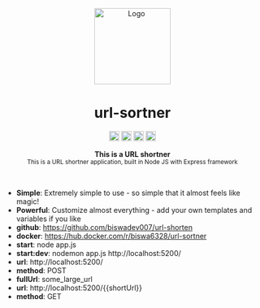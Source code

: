 <!-- ⚠️ This README has been generated from the file(s) "blueprint.md" ⚠️--><p align="center">
  <img src="https://raw.githubusercontent.com/andreasbm/readme/master/assets/logo-shadow.png" alt="Logo" width="150" height="150" />
</p> <h1 align="center">url-sortner</h1> <p align="center">
		<a href="https://npmcharts.com/compare/@appnest/readme?minimal=true"><img alt="Downloads per month" src="https://img.shields.io/npm/dm/@appnest/readme.svg" height="20"/></a>
<a href="https://www.npmjs.com/package/@appnest/readme"><img alt="NPM Version" src="https://img.shields.io/npm/v/@appnest/readme.svg" height="20"/></a>
<a href="https://david-dm.org/andreasbm/readme"><img alt="Dependencies" src="https://img.shields.io/david/andreasbm/readme.svg" height="20"/></a>
<a href="https://github.com/andreasbm/readme/graphs/contributors"><img alt="Contributors" src="https://img.shields.io/github/contributors/andreasbm/readme.svg" height="20"/></a>
	</p>
 <p align="center">
  <b>This is a URL shortner</b></br>
  <sub>This is a URL shortner application, built in Node JS with Express framework<sub>
</p>

<br />

* **Simple**: Extremely simple to use - so simple that it almost feels like magic!
* **Powerful**: Customize almost everything - add your own templates and variables if you like 
* **github**: https://github.com/biswadev007/url-shorten
* **docker**: https://hub.docker.com/r/biswa6328/url-sortner 
* **start**: node app.js
* **start:dev**: nodemon app.js
http://localhost:5200/
* **url**: http://localhost:5200/
* **method**: POST
* **fullUrl**: some_large_url
* **url**: http://localhost:5200/{{shortUrl}}
* **method**: GET